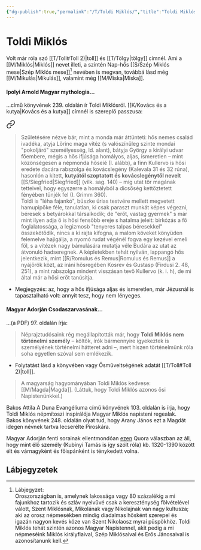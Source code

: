 ```yaml
---
{"dg-publish":true,"permalink":"/T/Toldi Miklós/","title":"Toldi Miklós","tags":["containstransclusions"],"created":"2023-11-02T11:01","updated":"2025-06-07T18:58"}
---
```



# Toldi Miklós

Volt már róla szó [[T/Toll#Toll 2)\|toll]] és [[T/Tölgy\|tölgy]] címnél. Ami a [[M/Miklós\|Miklós]] nevet illeti, a szintén Nap-hős [[S/Szép Miklós mese\|Szép Miklós mese]][^1] nevében is megvan, továbbá lásd még [[M/Mikulás\|Mikulás]], valamint még [[M/Miska\|Miska]].  

#### Ipolyi Arnold Magyar mythologia...

...című könyvének 239. oldalán ír Toldi Miklósról. [[K/Kovács és a kutya\|Kovács és a kutya]] címnél is szereplő passzusa:  

<div class="transclusion internal-embed is-loaded"><a class="markdown-embed-link" href="/K/Kovács és a kutya/#mkwvp5" aria-label="Open link"><svg xmlns="http://www.w3.org/2000/svg" width="24" height="24" viewBox="0 0 24 24" fill="none" stroke="currentColor" stroke-width="2" stroke-linecap="round" stroke-linejoin="round" class="svg-icon lucide-link"><path d="M10 13a5 5 0 0 0 7.54.54l3-3a5 5 0 0 0-7.07-7.07l-1.72 1.71"></path><path d="M14 11a5 5 0 0 0-7.54-.54l-3 3a5 5 0 0 0 7.07 7.07l1.71-1.71"></path></svg></a><div class="markdown-embed">



> Születésére nézve bár, mint a monda már áttünteti: hős nemes család ivadéka, atyja Lőrinc maga vitéz (s valószínűleg szinte mondai "pokoljáró" személyesség, ld. alant), bátyja György a királyi udvar főembere, mégis a hős ifjúsága homályos, aljas, ismeretlen – mint közönségesen a népmonda hőseié (I. alább), a finn Kullervo is hősi eredete dacára rabszolga és kovácslegény (Kalevala 31 és 32 rúna), hasonlón a kitett, **kutyától szoptatott és kovácslegénytől nevelt** [[S/Siegfried\|Siegfried]] (vilk. sag. 140) – míg utat tör magának tetteivel, hogy egyszerre a homályból a dicsőség kettőztetett fényében tűnjék fel (I. Grimm 360).  
> Toldi is "léha fajankó", büszke úrias testvére mellett megvetett hamupipőke féle, tanulatlan, ki csak paraszt munkát képes végezni, béresek s betyárokkal társalkodik; de "erőt, vastag gyermek" s már mint ilyen adja ő is hősi fensőbb ereje s hatalma jeleit: birkózás a fő foglalatossága, a legizmosb "tenyeres talpas béresekkel" összekötődik, nincs a ki rajta kifogna, a malom köveket könyüden felemelve hajigálja, a nyomó rudat végénél fogva egy kezével emeli föl, s a vitézek nagy bámulására mutatja véle Budára az utat az átvonuló hadseregnek. A képletekben tehát nyilván, lappangó hős jelentkezik, mint [[R/Romulus és Remus\|Romulus és Remus]] a nyájőrök közt, az iráni hősregében Kosrev és Gustasp (Firdusi 2. 48, 251), a mint rabszolga mindent visszásan tevő Kullervo (k. i. h), de mi által már a hősi erőt tanúsítja.  


</div></div>
  
- Megjegyzés: az, hogy a hős ifjúsága aljas és ismeretlen, már Jézusnál is tapasztalható volt: annyit tesz, hogy nem lényeges.  

#### Magyar Adorján Csodaszarvasának...  

...(a PDF) 97. oldalán írja:  
> Néprajztudósaink rég megállapították már, hogy **Toldi Miklós nem történelmi személy** – költők, írók bármennyire igyekeztek is személyének történelmi hátteret adni –, mert hiszen történelmünk róla soha egyetlen szóval sem emlékezik.  
- Folytatást lásd a könyvében vagy Ősműveltségének adatát [[T/Toll#Toll 2)\|toll]].  

> A magyarság hagyományában Toldi Miklós kedvese: [[M/Magda\|Magda]]. (Láttuk, hogy Toldi Miklós azonos ősi Napistenünkkel.)  

Bakos Attila A Duna Evangéliuma című könyvének 103. oldalán is írja, hogy Toldi Miklós népmítoszi inspirálója Magyar Miklós napisteni regealak.  
Bakos könyvének 248. oldalán olyat tud, hogy Arany János ezt a Magdát idegen névnek tartva lecserélte Piroskára.  

Magyar Adorján fenti sorainak ellentmondóan [ezen](https://qr.ae/pGSZkI) Quora válaszban az áll, hogy mint élő személy (Kubínyi Tamás is így szólt róla) kb. 1320-1390 között élt és várnagyként és főispánként is ténykedett volna.  

## Lábjegyzetek

[^1]: Lábjegyzet:  
Oroszországban is, amelynek lakossága vagy 80 százalékig a mi fajunkhoz tartozik és szláv nyelvűvé csak a kereszténység fölvételével válott, Szent Miklósnak, Mikolának vagy Nikolajnak van nagy kultusza; aki az orosz népmesékben mindig diadalmas hősként szerepel és igazán nagyon kevés köze van Szent Nikolaosz myrai püspökhöz. Toldi Miklós tehát szintén azonos Magyar Napistennel, akit pedig a mi népmeséink Miklós királyfiaival, Szép Miklósaival és Erős Jánosaival is azonosítanunk kell.  